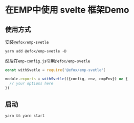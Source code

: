 # 在EMP中使用 svelte 框架Demo 

## 使用方式

安装`@efox/emp-svetle`

```
yarn add @efox/emp-svetle -D
```

然后在`emp-config.js`引用`@efox/emp-svetle`

```javascript
const withSvetle = require('@efox/emp-svetle')

module.exports = withSvetle(({config, env, empEnv}) => {
  // your options here
})
```

## 启动
```javascript
yarn && yarn start
```